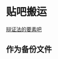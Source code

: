 # 贴吧搬运
[辩证法的要素吧](https://tieba.baidu.com/f?kw=%E8%BE%A9%E8%AF%81%E6%B3%95%E7%9A%84%E8%A6%81%E7%B4%A0&ie=utf-8)

## 作为备份文件 
